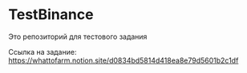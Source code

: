 # TestBinance
Это репозиторий для тестового задания

Cсылка на задание: https://whattofarm.notion.site/d0834bd5814d418ea8e79d5601b2c1df